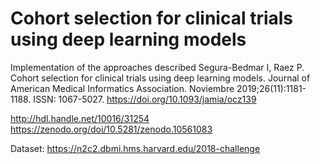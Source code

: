 # Cohort selection for clinical trials using deep learning models

Implementation of the approaches described 
Segura-Bedmar I, Raez P. Cohort selection for clinical trials using deep learning models. Journal of American Medical Informatics Association. Noviembre 2019;26(11):1181-1188. ISSN: 1067-5027. https://doi.org/10.1093/jamia/ocz139

http://hdl.handle.net/10016/31254
https://zenodo.org/doi/10.5281/zenodo.10561083

Dataset: https://n2c2.dbmi.hms.harvard.edu/2018-challenge

